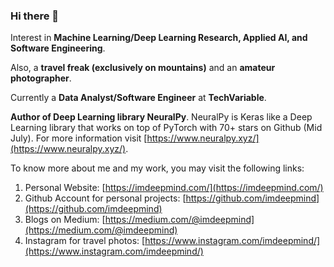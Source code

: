 ### Hi there 👋

Interest in **Machine Learning/Deep Learning Research, Applied AI, and Software Engineering**. 

Also, a **travel freak (exclusively on mountains)** and an **amateur photographer**.

Currently a **Data Analyst/Software Engineer** at **TechVariable**.

**Author of Deep Learning library NeuralPy**. NeuralPy is Keras like a Deep Learning library that works on top of PyTorch with 70+ stars on Github (Mid July). For more information visit [https://www.neuralpy.xyz/](https://www.neuralpy.xyz/).

To know more about me and my work, you may visit the following links:
  1. Personal Website: [https://imdeepmind.com/](https://imdeepmind.com/)
  2. Github Account for personal projects: [https://github.com/imdeepmind](https://github.com/imdeepmind)
  3. Blogs on Medium: [https://medium.com/@imdeepmind](https://medium.com/@imdeepmind)
  4. Instagram for travel photos: [https://www.instagram.com/imdeepmind/](https://www.instagram.com/imdeepmind/)


<!--
**imdeepmind/imdeepmind** is a ✨ _special_ ✨ repository because its `README.md` (this file) appears on your GitHub profile.

Here are some ideas to get you started:

- 🔭 I’m currently working on ...
- 🌱 I’m currently learning ...
- 👯 I’m looking to collaborate on ...
- 🤔 I’m looking for help with ...
- 💬 Ask me about ...
- 📫 How to reach me: ...
- 😄 Pronouns: ...
- ⚡ Fun fact: ...
-->
